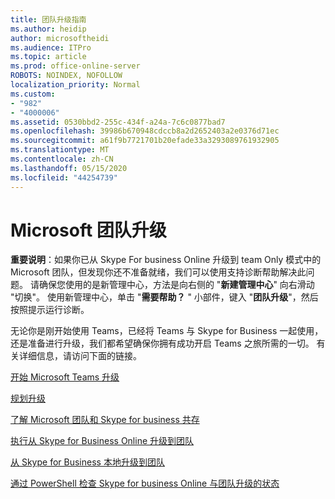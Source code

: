 ```yaml
---
title: 团队升级指南
ms.author: heidip
author: microsoftheidi
ms.audience: ITPro
ms.topic: article
ms.prod: office-online-server
ROBOTS: NOINDEX, NOFOLLOW
localization_priority: Normal
ms.custom:
- "982"
- "4000006"
ms.assetid: 0530bbd2-255c-434f-a24a-7c6c0877bad7
ms.openlocfilehash: 39986b670948cdccb8a2d2652403a2e0376d71ec
ms.sourcegitcommit: a61f9b7721701b20efade33a3293089761932905
ms.translationtype: MT
ms.contentlocale: zh-CN
ms.lasthandoff: 05/15/2020
ms.locfileid: "44254739"
---
```

# <a name="microsoft-teams-upgrade"></a>Microsoft 团队升级

**重要说明**：如果你已从 Skype For business Online 升级到 team Only 模式中的 Microsoft 团队，但发现你还不准备就绪，我们可以使用支持诊断帮助解决此问题。 请确保您使用的是新管理中心，方法是向右侧的 "**新建管理中心**" 向右滑动 "切换"。 使用新管理中心，单击 "**需要帮助？** " 小部件，键入 "**团队升级**"，然后按照提示运行诊断。

无论你是刚开始使用 Teams，已经将 Teams 与 Skype for Business 一起使用，还是准备进行升级，我们都希望确保你拥有成功开启 Teams 之旅所需的一切。 有关详细信息，请访问下面的链接。

[开始 Microsoft Teams 升级](https://docs.microsoft.com/MicrosoftTeams/upgrade-start-here)

[规划升级](https://docs.microsoft.com/MicrosoftTeams/upgrade-plan-journey)

[了解 Microsoft 团队和 Skype for business 共存](https://docs.microsoft.com/MicrosoftTeams/teams-and-skypeforbusiness-coexistence-and-interoperability)

[执行从 Skype for Business Online 升级到团队](https://docs.microsoft.com/MicrosoftTeams/upgrade-to-teams-execute-skypeforbusinessonline)

[从 Skype for Business 本地升级到团队](https://docs.microsoft.com/MicrosoftTeams/upgrade-to-teams-execute-skypeforbusinesshybridonprem)
 
[通过 PowerShell 检查 Skype for business Online 与团队升级的状态](https://docs.microsoft.com/powershell/module/skype/get-csteamsupgradestatus?view=skype-ps)